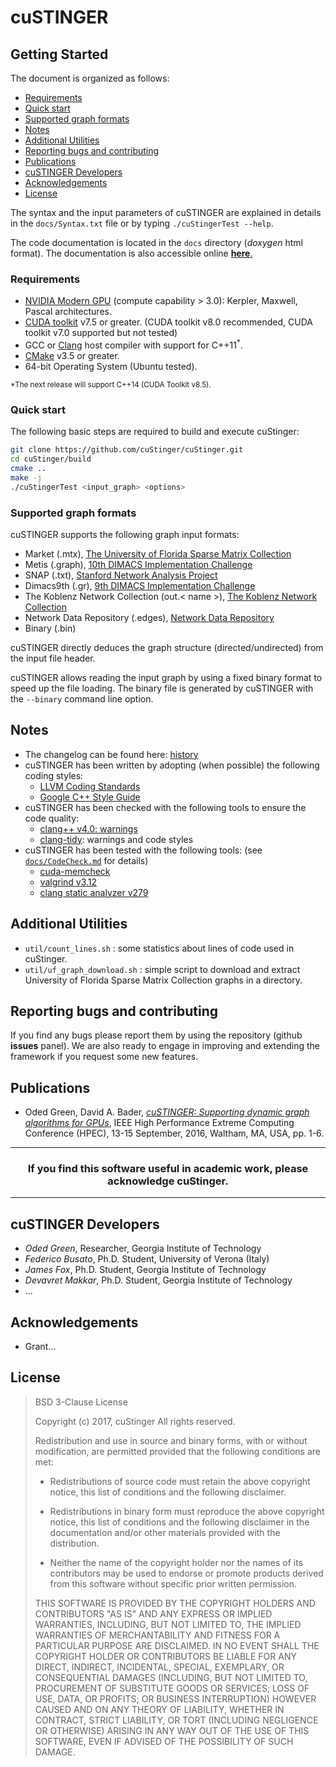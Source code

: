 # cuSTINGER #

## Getting Started ##

The document is organized as follows:

* [Requirements](cuStinger#Requirements)
* [Quick start](cuStinger#Quick-start)
* [Supported graph formats](#user-content-Supported-graph-formats)
* [Notes](#user-content-Notes)
* [Additional Utilities]()
* [Reporting bugs and contributing]()
* [Publications]()
* [cuSTINGER Developers]()
* [Acknowledgements]()
* [License]()

The syntax and the input parameters of cuSTINGER are explained in details in the
 `docs/Syntax.txt` file or by typing `./cuStingerTest --help`.

The code documentation is located in the `docs` directory
(*doxygen* html format).
The documentation is also accessible online
[**here**.](https://federicounivr.github.io/cuStinger/)

### Requirements ###

* [NVIDIA Modern GPU](https://developer.nvidia.com/cuda-gpus) (compute capability > 3.0): Kerpler, Maxwell, Pascal architectures.
* [CUDA toolkit](https://developer.nvidia.com/cuda-toolkit) v7.5 or greater. (CUDA toolkit v8.0 recommended, CUDA toolkit v7.0 supported but not tested)
* GCC or [Clang](https://clang.llvm.org) host compiler with support for C++11<sup>*</sup>.
* [CMake](https://cmake.org) v3.5 or greater.
* 64-bit Operating System (Ubuntu tested).

<sup>*The next release will support C++14 (CUDA Toolkit v8.5). </sup>

### Quick start ###

The following basic steps are required to build and execute cuStinger:
```bash
git clone https://github.com/cuStinger/cuStinger.git
cd cuStinger/build
cmake ..
make -j
./cuStingerTest <input_graph> <options>
```

### Supported graph formats ###

cuSTINGER supports the following graph input formats:

* Market (.mtx), [The University of Florida Sparse Matrix Collection](http://www.cise.ufl.edu/research/sparse/matrices/)
* Metis (.graph), [10th DIMACS Implementation Challenge](http://www.cc.gatech.edu/dimacs10/)
* SNAP (.txt), [Stanford Network Analysis Project](http://snap.stanford.edu/)
* Dimacs9th (.gr), [9th DIMACS Implementation Challenge](http://www.dis.uniroma1.it/challenge9/)
* The Koblenz Network Collection (out.< name >), [The Koblenz Network Collection](http://konect.uni-koblenz.de/)
* Network Data Repository (.edges), [Network Data Repository](http://networkrepository.com/index.php)
* Binary (.bin)

cuSTINGER directly deduces the graph structure (directed/undirected) from the input file header.

cuSTINGER allows reading the input graph by using a fixed binary format to speed up the file loading.
The binary file is generated by cuSTINGER with the `--binary` command line option.

## Notes ##

* The changelog can be found here: [history](https://federicounivr.github.io/cuStinger/html_dev/md_docs_History.html)
* cuSTINGER has been written by adopting (when possible) the following coding styles:
    * [LLVM Coding Standards](http://llvm.org/docs/CodingStandards.html)
    * [Google C++ Style Guide](https://google.github.io/styleguide/cppguide.html)
* cuSTINGER has been checked with the following tools to ensure the code quality:
    * [clang++ v4.0: warnings](https://clang.llvm.org/docs/DiagnosticsReference.html)
    * [clang-tidy](http://clang.llvm.org/extra/clang-tidy/): warnings and code styles
* cuSTINGER has been tested with the following tools: (see [`docs/CodeCheck.md`](https://federicounivr.github.io/cuStinger/html_dev/md_docs_CodeCheck.html) for details)
    * [cuda-memcheck](http://docs.nvidia.com/cuda/cuda-memcheck/)
    * [valgrind v3.12](http://valgrind.org/)
    * [clang static analyzer v279](https://clang-analyzer.llvm.org/)

## Additional Utilities ##

* `util/count_lines.sh` : some statistics about lines of code used in cuStinger.
* `util/uf_graph_download.sh` : simple script to download and extract University of Florida Sparse Matrix Collection graphs in a directory.

## Reporting bugs and contributing ##

If you find any bugs please report them by using the repository (github **issues** panel).
We are also ready to engage in improving and extending the framework if you request some new features.

## Publications ##

* Oded Green, David A. Bader, [*cuSTINGER: Supporting dynamic graph algorithms for GPUs*](https://www.researchgate.net/publication/308174457_cuSTINGER_Supporting_dynamic_graph_algorithms_for_GPUs), IEEE High Performance Extreme Computing Conference (HPEC), 13-15 September, 2016, Waltham, MA, USA, pp. 1-6.


---
### <center>If you find this software useful in academic work, please acknowledge cuStinger. </center> ###
***

## cuSTINGER Developers ##

* *Oded Green*, Researcher, Georgia Institute of Technology
* *Federico Busato*, Ph.D. Student, University of Verona (Italy)
* *James Fox*, Ph.D. Student, Georgia Institute of Technology
* *Devavret Makkar*, Ph.D. Student, Georgia Institute of Technology
* ...

## Acknowledgements ##

* Grant...

## License ##

> BSD 3-Clause License
>
> Copyright (c) 2017, cuStinger
> All rights reserved.
>
> Redistribution and use in source and binary forms, with or without
> modification, are permitted provided that the following conditions are met:
>
> * Redistributions of source code must retain the above copyright notice, this
>   list of conditions and the following disclaimer.
>
> * Redistributions in binary form must reproduce the above copyright notice,
>   this list of conditions and the following disclaimer in the documentation
>   and/or other materials provided with the distribution.
>
> * Neither the name of the copyright holder nor the names of its
>   contributors may be used to endorse or promote products derived from
>   this software without specific prior written permission.
>
> THIS SOFTWARE IS PROVIDED BY THE COPYRIGHT HOLDERS AND CONTRIBUTORS "AS IS"
> AND ANY EXPRESS OR IMPLIED WARRANTIES, INCLUDING, BUT NOT LIMITED TO, THE
> IMPLIED WARRANTIES OF MERCHANTABILITY AND FITNESS FOR A PARTICULAR PURPOSE ARE
> DISCLAIMED. IN NO EVENT SHALL THE COPYRIGHT HOLDER OR CONTRIBUTORS BE LIABLE
> FOR ANY DIRECT, INDIRECT, INCIDENTAL, SPECIAL, EXEMPLARY, OR CONSEQUENTIAL
> DAMAGES (INCLUDING, BUT NOT LIMITED TO, PROCUREMENT OF SUBSTITUTE GOODS OR
> SERVICES; LOSS OF USE, DATA, OR PROFITS; OR BUSINESS INTERRUPTION) HOWEVER
> CAUSED AND ON ANY THEORY OF LIABILITY, WHETHER IN CONTRACT, STRICT LIABILITY,
> OR TORT (INCLUDING NEGLIGENCE OR OTHERWISE) ARISING IN ANY WAY OUT OF THE USE
> OF THIS SOFTWARE, EVEN IF ADVISED OF THE POSSIBILITY OF SUCH DAMAGE.
